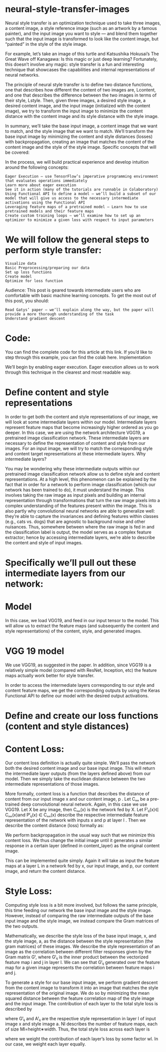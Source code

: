 # neural-style-transfer-images
Neural style transfer is an optimization technique used to take three images, a content image, a style reference image (such as an artwork by a famous painter), and the input image you want to style — and blend them together such that the input image is transformed to look like the content image, but “painted” in the style of the style image.

For example, let’s take an image of this turtle and Katsushika Hokusai’s The Great Wave off Kanagawa:
Is this magic or just deep learning? Fortunately, this doesn’t involve any magic: style transfer is a fun and interesting technique that showcases the capabilities and internal representations of neural networks.

The principle of neural style transfer is to define two distance functions, one that describes how different the content of two images are, Lcontent, and one that describes the difference between the two images in terms of their style, Lstyle. Then, given three images, a desired style image, a desired content image, and the input image (initialized with the content image), we try to transform the input image to minimize the content distance with the content image and its style distance with the style image.

In summary, we’ll take the base input image, a content image that we want to match, and the style image that we want to match. We’ll transform the base input image by minimizing the content and style distances (losses) with backpropagation, creating an image that matches the content of the content image and the style of the style image.
Specific concepts that will be covered:

In the process, we will build practical experience and develop intuition around the following concepts:

    Eager Execution — use TensorFlow’s imperative programming environment that evaluates operations immediately
    Learn more about eager execution
    See it in action (many of the tutorials are runnable in Colaboratory)
    Using Functional API to define a model — we’ll build a subset of our model that will give us access to the necessary intermediate activations using the Functional API
    Leveraging feature maps of a pretrained model — Learn how to use pretrained models and their feature maps
    Create custom training loops — we’ll examine how to set up an optimizer to minimize a given loss with respect to input parameters

# We will follow the general steps to perform style transfer:

    Visualize data
    Basic Preprocessing/preparing our data
    Set up loss functions
    Create model
    Optimize for loss function

Audience: This post is geared towards intermediate users who are comfortable with basic machine learning concepts. To get the most out of this post, you should:

    Read Gatys’ paper — we’ll explain along the way, but the paper will provide a more thorough understanding of the task
    Understand gradient descent

# Code:

You can find the complete code for this article at this link. If you’d like to step through this example, you can find the colab here.
Implementation

We’ll begin by enabling eager execution. Eager execution allows us to work through this technique in the clearest and most readable way.

# Define content and style representations

In order to get both the content and style representations of our image, we will look at some intermediate layers within our model. Intermediate layers represent feature maps that become increasingly higher ordered as you go deeper. In this case, we are using the network architecture VGG19, a pretrained image classification network. These intermediate layers are necessary to define the representation of content and style from our images. For an input image, we will try to match the corresponding style and content target representations at these intermediate layers.
Why intermediate layers?

You may be wondering why these intermediate outputs within our pretrained image classification network allow us to define style and content representations. At a high level, this phenomenon can be explained by the fact that in order for a network to perform image classification (which our network has been trained to do), it must understand the image. This involves taking the raw image as input pixels and building an internal representation through transformations that turn the raw image pixels into a complex understanding of the features present within the image. This is also partly why convolutional neural networks are able to generalize well: they’re able to capture the invariances and defining features within classes (e.g., cats vs. dogs) that are agnostic to background noise and other nuisances. Thus, somewhere between where the raw image is fed in and the classification label is output, the model serves as a complex feature extractor; hence by accessing intermediate layers, we’re able to describe the content and style of input images.

# Specifically we’ll pull out these intermediate layers from our network:
# Model

In this case, we load VGG19, and feed in our input tensor to the model. This will allow us to extract the feature maps (and subsequently the content and style representations) of the content, style, and generated images.

# VGG 19 model
We use VGG19, as suggested in the paper. In addition, since VGG19 is a relatively simple model (compared with ResNet, Inception, etc) the feature maps actually work better for style transfer.

In order to access the intermediate layers corresponding to our style and content feature maps, we get the corresponding outputs by using the Keras Functional API to define our model with the desired output activations.

# Define and create our loss functions (content and style distances)
# Content Loss:

Our content loss definition is actually quite simple. We’ll pass the network both the desired content image and our base input image. This will return the intermediate layer outputs (from the layers defined above) from our model. Then we simply take the euclidean distance between the two intermediate representations of those images.

More formally, content loss is a function that describes the distance of content from our input image x and our content image, p . Let Cₙₙ be a pre-trained deep convolutional neural network. Again, in this case we use VGG19. Let X be any image, then Cₙₙ(x) is the network fed by X. Let Fˡᵢⱼ(x)∈ Cₙₙ(x)and Pˡᵢⱼ(x) ∈ Cₙₙ(x) describe the respective intermediate feature representation of the network with inputs x and p at layer l . Then we describe the content distance (loss) formally as:

We perform backpropagation in the usual way such that we minimize this content loss. We thus change the initial image until it generates a similar response in a certain layer (defined in content_layer) as the original content image.

This can be implemented quite simply. Again it will take as input the feature maps at a layer L in a network fed by x, our input image, and p, our content image, and return the content distance.

# Style Loss:

Computing style loss is a bit more involved, but follows the same principle, this time feeding our network the base input image and the style image. However, instead of comparing the raw intermediate outputs of the base input image and the style image, we instead compare the Gram matrices of the two outputs.

Mathematically, we describe the style loss of the base input image, x, and the style image, a, as the distance between the style representation (the gram matrices) of these images. We describe the style representation of an image as the correlation between different filter responses given by the Gram matrix Gˡ, where Gˡᵢⱼ is the inner product between the vectorized feature map i and j in layer l. We can see that Gˡᵢⱼ generated over the feature map for a given image represents the correlation between feature maps i and j.

To generate a style for our base input image, we perform gradient descent from the content image to transform it into an image that matches the style representation of the original image. We do so by minimizing the mean squared distance between the feature correlation map of the style image and the input image. The contribution of each layer to the total style loss is described by

where Gˡᵢⱼ and Aˡᵢⱼ are the respective style representation in layer l of input image x and style image a. Nl describes the number of feature maps, each of size Ml=height∗width. Thus, the total style loss across each layer is

where we weight the contribution of each layer’s loss by some factor wl. In our case, we weight each layer equally.


